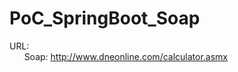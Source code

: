# PoC_SpringBoot_Soap

URL: <br>
&nbsp;&nbsp;&nbsp;&nbsp;&nbsp;    Soap: http://www.dneonline.com/calculator.asmx